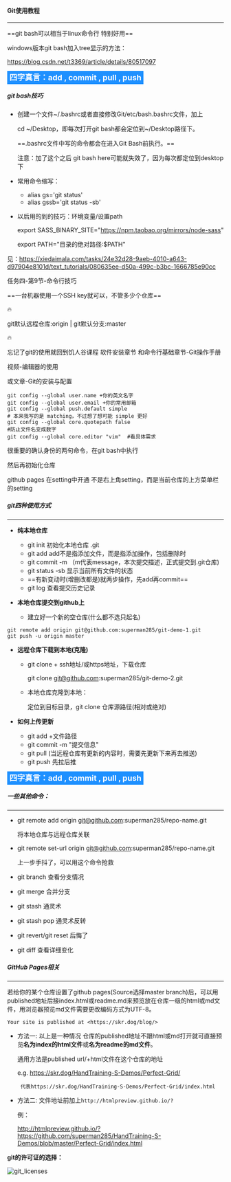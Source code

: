 #### Git使用教程

***



==git bash可以相当于linux命令行 特别好用==

windows版本git bash加入tree显示的方法：

https://blog.csdn.net/t3369/article/details/80517097



<span style="font-size:18px;color:white;font-weight:700;background-color:dodgerblue;padding:5px;">四字真言：add , commit , pull , push</span>



##### git bash技巧

- 创建一个文件~/.bashrc或者直接修改Git/etc/bash.bashrc文件，加上

  cd ~/Desktop，即每次打开git bash都会定位到~/Desktop路径下。

  ==.bashrc文件中写的命令都会在进入Git Bash前执行。==

  注意：加了这个之后 git bash here可能就失效了，因为每次都定位到desktop下

- 常用命令缩写：

  - alias gs='git status'
  - alias gssb='git status -sb'

- 以后用的到的技巧：环境变量/设置path

  export SASS_BINARY_SITE="https://npm.taobao.org/mirrors/node-sass"

  export PATH="目录的绝对路径:$PATH"

见：https://xiedaimala.com/tasks/24e32d28-9aeb-4010-a643-d97904e8101d/text_tutorials/080635ee-d50a-499c-b3bc-1666785e90cc

任务四-第9节-命令行技巧



==一台机器使用一个SSH key就可以，不管多少个仓库==

:fire:

git默认远程仓库:origin | git默认分支:master

:fire:

忘记了git的使用就回到饥人谷课程 软件安装章节 和命令行基础章节-Git操作手册

视频-编辑器的使用

或文章-Git的安装与配置



```
git config --global user.name +你的英文名字
git config --global user.email +你的常用邮箱
git config --global push.default simple 
# 本来我写的是 matching，不过想了想可能 simple 更好
git config --global core.quotepath false                                       #防止文件名变成数字
git config --global core.editor "vim"  #看具体需求
```

很重要的确认身份的两句命令，在git bash中执行

然后再初始化仓库



github pages 在setting中开通 不是右上角setting，而是当前仓库的上方菜单栏的setting





##### git四种使用方式

***



- **纯本地仓库**
  - git init	初始化本地仓库 .git
  - git add    add不是指添加文件，而是指添加操作，包括删除时
  - git commit -m （m代表message，本次提交描述，正式提交到.git仓库)
  - git status -sb 显示当前所有文件的状态
  - ==有新变动时(增删改都是)就两步操作，先add再commit==
  - git log 查看提交历史记录

- **本地仓库提交到github上**
  - 建立好一个新的空仓库(什么都不选只起名)

```
git remote add origin git@github.com:superman285/git-demo-1.git
git push -u origin master
```

- **远程仓库下载到本地(克隆)**

  - git clone + ssh地址/或https地址，下载仓库

    git clone git@github.com:superman285/git-demo-2.git

  - 本地仓库克隆到本地：

    定位到目标目录，git clone 仓库源路径(相对或绝对)

- **如何上传更新**
  - git add +文件路径
  - git commit -m "提交信息"
  - git pull (当远程仓库有更新的内容时，需要先更新下来再去推送)
  - git push    先拉后推

<span style="font-size:18px;color:white;font-weight:700;background-color:dodgerblue;padding:5px;">四字真言：add , commit , pull , push</span>



##### 一些其他命令：

***

- git remote add origin git@github.com:superman285/repo-name.git

  将本地仓库与远程仓库关联

- git remote set-url origin git@github.com:superman285/repo-name.git

  上一步手抖了，可以用这个命令抢救

- git branch    查看分支情况

- git merge    合并分支

- git stash    通灵术

- git stash pop    通灵术反转

- git revert/git reset    后悔了

- git diff    查看详细变化



##### GitHub Pages相关

***

若给你的某个仓库设置了github pages(Source选择master branch)后，可以用published地址后接index.html或readme.md来预览放在仓库一级的html或md文件，用浏览器预览md文件需要更改编码方式为UTF-8。

`Your site is published at <https://skr.dog/blog/>`

- 方法一: 以上是一种情况 仓库的published地址不跟html或md打开就可直接预览**名为index的html文件**或**名为readme的md文件**。

  通用方法是published url/+html文件在这个仓库的地址

  e.g. https://skr.dog/HandTraining-S-Demos/Perfect-Grid/

       代表https://skr.dog/HandTraining-S-Demos/Perfect-Grid/index.html




- 方法二: 文件地址前加上`http://htmlpreview.github.io/?`

  例：

  http://htmlpreview.github.io/?https://github.com/superman285/HandTraining-S-Demos/blob/master/Perfect-Grid/index.html



**git的许可证的选择：**

![git_licenses](C:\Users\SuperX\Desktop\饥人谷前端\前端学前基础\git_licenses.png)



